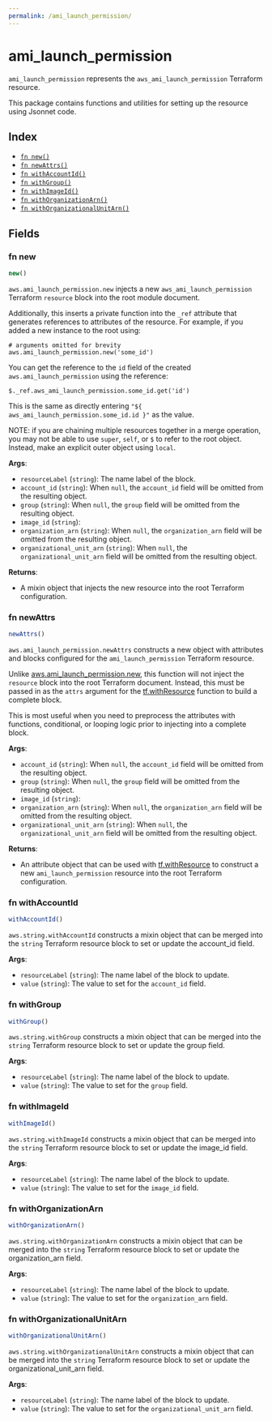 ```yaml
---
permalink: /ami_launch_permission/
---
```


# ami_launch_permission

`ami_launch_permission` represents the `aws_ami_launch_permission` Terraform resource.



This package contains functions and utilities for setting up the resource using Jsonnet code.


## Index

* [`fn new()`](#fn-new)
* [`fn newAttrs()`](#fn-newattrs)
* [`fn withAccountId()`](#fn-withaccountid)
* [`fn withGroup()`](#fn-withgroup)
* [`fn withImageId()`](#fn-withimageid)
* [`fn withOrganizationArn()`](#fn-withorganizationarn)
* [`fn withOrganizationalUnitArn()`](#fn-withorganizationalunitarn)

## Fields

### fn new

```ts
new()
```


`aws.ami_launch_permission.new` injects a new `aws_ami_launch_permission` Terraform `resource`
block into the root module document.

Additionally, this inserts a private function into the `_ref` attribute that generates references to attributes of the
resource. For example, if you added a new instance to the root using:

    # arguments omitted for brevity
    aws.ami_launch_permission.new('some_id')

You can get the reference to the `id` field of the created `aws.ami_launch_permission` using the reference:

    $._ref.aws_ami_launch_permission.some_id.get('id')

This is the same as directly entering `"${ aws_ami_launch_permission.some_id.id }"` as the value.

NOTE: if you are chaining multiple resources together in a merge operation, you may not be able to use `super`, `self`,
or `$` to refer to the root object. Instead, make an explicit outer object using `local`.

**Args**:
  - `resourceLabel` (`string`): The name label of the block.
  - `account_id` (`string`):  When `null`, the `account_id` field will be omitted from the resulting object.
  - `group` (`string`):  When `null`, the `group` field will be omitted from the resulting object.
  - `image_id` (`string`): 
  - `organization_arn` (`string`):  When `null`, the `organization_arn` field will be omitted from the resulting object.
  - `organizational_unit_arn` (`string`):  When `null`, the `organizational_unit_arn` field will be omitted from the resulting object.

**Returns**:
- A mixin object that injects the new resource into the root Terraform configuration.


### fn newAttrs

```ts
newAttrs()
```


`aws.ami_launch_permission.newAttrs` constructs a new object with attributes and blocks configured for the `ami_launch_permission`
Terraform resource.

Unlike [aws.ami_launch_permission.new](#fn-new), this function will not inject the `resource`
block into the root Terraform document. Instead, this must be passed in as the `attrs` argument for the
[tf.withResource](https://github.com/tf-libsonnet/core/tree/main/docs#fn-withresource) function to build a complete block.

This is most useful when you need to preprocess the attributes with functions, conditional, or looping logic prior to
injecting into a complete block.

**Args**:
  - `account_id` (`string`):  When `null`, the `account_id` field will be omitted from the resulting object.
  - `group` (`string`):  When `null`, the `group` field will be omitted from the resulting object.
  - `image_id` (`string`): 
  - `organization_arn` (`string`):  When `null`, the `organization_arn` field will be omitted from the resulting object.
  - `organizational_unit_arn` (`string`):  When `null`, the `organizational_unit_arn` field will be omitted from the resulting object.

**Returns**:
  - An attribute object that can be used with [tf.withResource](https://github.com/tf-libsonnet/core/tree/main/docs#fn-withresource) to construct a new `ami_launch_permission` resource into the root Terraform configuration.


### fn withAccountId

```ts
withAccountId()
```

`aws.string.withAccountId` constructs a mixin object that can be merged into the `string`
Terraform resource block to set or update the account_id field.



**Args**:
  - `resourceLabel` (`string`): The name label of the block to update.
  - `value` (`string`): The value to set for the `account_id` field.


### fn withGroup

```ts
withGroup()
```

`aws.string.withGroup` constructs a mixin object that can be merged into the `string`
Terraform resource block to set or update the group field.



**Args**:
  - `resourceLabel` (`string`): The name label of the block to update.
  - `value` (`string`): The value to set for the `group` field.


### fn withImageId

```ts
withImageId()
```

`aws.string.withImageId` constructs a mixin object that can be merged into the `string`
Terraform resource block to set or update the image_id field.



**Args**:
  - `resourceLabel` (`string`): The name label of the block to update.
  - `value` (`string`): The value to set for the `image_id` field.


### fn withOrganizationArn

```ts
withOrganizationArn()
```

`aws.string.withOrganizationArn` constructs a mixin object that can be merged into the `string`
Terraform resource block to set or update the organization_arn field.



**Args**:
  - `resourceLabel` (`string`): The name label of the block to update.
  - `value` (`string`): The value to set for the `organization_arn` field.


### fn withOrganizationalUnitArn

```ts
withOrganizationalUnitArn()
```

`aws.string.withOrganizationalUnitArn` constructs a mixin object that can be merged into the `string`
Terraform resource block to set or update the organizational_unit_arn field.



**Args**:
  - `resourceLabel` (`string`): The name label of the block to update.
  - `value` (`string`): The value to set for the `organizational_unit_arn` field.
